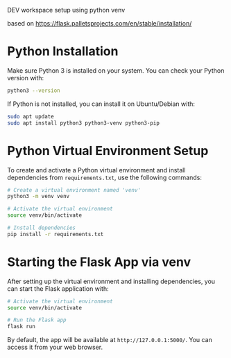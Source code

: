 DEV workspace setup using python venv

based on https://flask.palletsprojects.com/en/stable/installation/

# Python Installation

Make sure Python 3 is installed on your system. You can check your Python version with:

```bash
python3 --version
```

If Python is not installed, you can install it on Ubuntu/Debian with:

```bash
sudo apt update
sudo apt install python3 python3-venv python3-pip
```

# Python Virtual Environment Setup

To create and activate a Python virtual environment and install dependencies from `requirements.txt`, use the following commands:

```bash
# Create a virtual environment named 'venv'
python3 -m venv venv

# Activate the virtual environment
source venv/bin/activate

# Install dependencies
pip install -r requirements.txt
```

# Starting the Flask App via venv

After setting up the virtual environment and installing dependencies, you can start the Flask application with:

```bash
# Activate the virtual environment
source venv/bin/activate

# Run the Flask app
flask run
```

By default, the app will be available at `http://127.0.0.1:5000/`. You can access it from your web browser.

